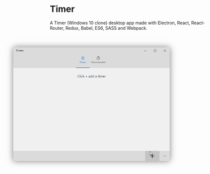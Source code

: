 # Timer
A Timer (Windows 10 clone) desktop app made with Electron, React, React-Router, Redux, Babel, ES6, SASS and Webpack.

<img src="/demo/demo-v0.1.gif" alt="Demo v0.1" style="position: relative;box-shadow: 0 0 20px hsla(0,0%,0%,.5);left: 50%;margin: 40px 0 40px -370px;">